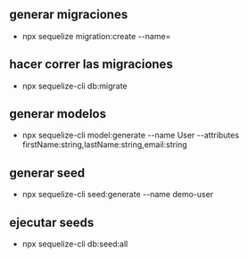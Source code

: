 ﻿## generar migraciones

- npx sequelize migration:create --name=<name-of-the-migration>

## hacer correr las migraciones

- npx sequelize-cli db:migrate

## generar modelos

- npx sequelize-cli model:generate --name User --attributes firstName:string,lastName:string,email:string

## generar seed

- npx sequelize-cli seed:generate --name demo-user

## ejecutar seeds

- npx sequelize-cli db:seed:all
